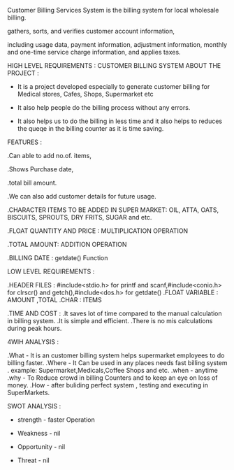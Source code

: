 Customer Billing Services System is the billing system for local wholesale billing.  

gathers, sorts, and verifies customer account information,

including usage data, payment information, adjustment information, monthly and one-time service charge information, and applies taxes.


HIGH LEVEL REQUIREMENTS : CUSTOMER BILLING SYSTEM ABOUT THE PROJECT :

* It is a project developed especially to generate customer billing for Medical stores, Cafes, Shops, Supermarket etc

* It also help people do the billing process without any errors.

* It also helps us to do the billing in less time and it also helps to reduces the queqe in the billing counter as it is time saving.

FEATURES :

.Can able to add no.of. items,

.Shows Purchase date,

.total bill amount.

.We can also add customer details for future usage.

.CHARACTER ITEMS TO BE ADDED IN SUPER MARKET: OIL, ATTA, OATS, BISCUITS, SPROUTS, DRY FRITS, SUGAR and etc.

.FLOAT QUANTITY AND PRICE : MULTIPLICATION OPERATION

.TOTAL AMOUNT: ADDITION OPERATION

.BILLING DATE : getdate() Function

LOW LEVEL REQUIREMENTS :

.HEADER FILES : #include<stdio.h> for printf and scanf,#include<conio.h> for clrscr() and getch(),#include<dos.h> for getdate()
.FLOAT VARIABLE : AMOUNT ,TOTAL
.CHAR : ITEMS

.TIME AND COST :
.It saves lot of time compared to the manual calculation in billing system.
.It is simple and efficient.
.There is no mis calculations during peak hours.

4WIH ANALYSIS :

.What - It is an customer billing system helps supermarket employees to do billing faster.
.Where - It Can be used in any places needs fast billing system . example: Supermarket,Medicals,Coffee Shops and etc.
.when - anytime
.why - To Reduce crowd in billing Counters and to keep an eye on loss of money.
.How - after buliding perfect system , testing and executing in SuperMarkets.

SWOT ANALYSIS :

* strength - faster Operation

* Weakness - nil

* Opportunity - nil

* Threat - nil
